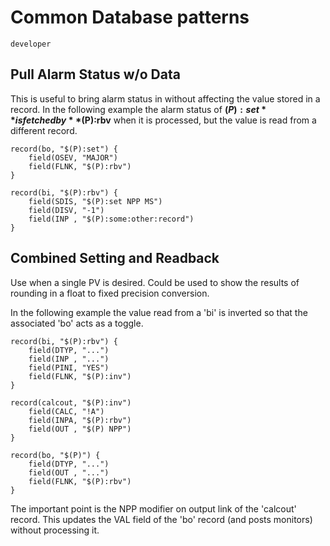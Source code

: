 Common Database patterns
========================

``` {tags}
developer
```

Pull Alarm Status w/o Data
--------------------------

This is useful to bring alarm status in without affecting the value
stored in a record. In the following example the alarm status of
**$(P):set** is fetched by **$(P):rbv** when it is processed, but the
value is read from a different record.

    record(bo, "$(P):set") {
        field(OSEV, "MAJOR")
        field(FLNK, "$(P):rbv")
    }

    record(bi, "$(P):rbv") {
        field(SDIS, "$(P):set NPP MS")
        field(DISV, "-1")
        field(INP , "$(P):some:other:record")   
    }

Combined Setting and Readback
-----------------------------

Use when a single PV is desired. Could be used to show the results of
rounding in a float to fixed precision conversion.

In the following example the value read from a 'bi' is inverted so that
the associated 'bo' acts as a toggle.

    record(bi, "$(P):rbv") {
        field(DTYP, "...")
        field(INP , "...")
        field(PINI, "YES")
        field(FLNK, "$(P):inv")
    }

    record(calcout, "$(P):inv")
        field(CALC, "!A")
        field(INPA, "$(P):rbv")
        field(OUT , "$(P) NPP")
    }

    record(bo, "$(P)") {
        field(DTYP, "...")
        field(OUT , "...")
        field(FLNK, "$(P):rbv")
    }

The important point is the NPP modifier on output link of the 'calcout'
record. This updates the VAL field of the 'bo' record (and posts
monitors) without processing it.

